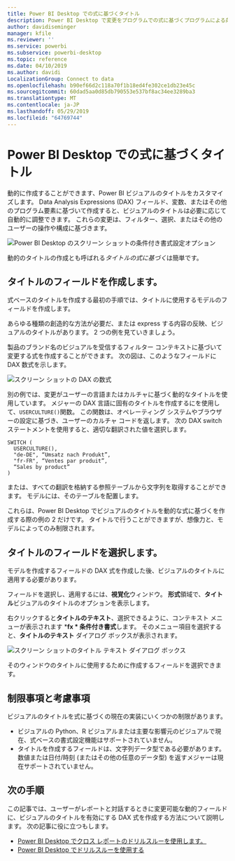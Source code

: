```yaml
---
title: Power BI Desktop での式に基づくタイトル
description: Power BI Desktop で変更をプログラムでの式に基づくプログラムによる条件付き書式を使用して動的なタイトルを作成します。
author: davidiseminger
manager: kfile
ms.reviewer: ''
ms.service: powerbi
ms.subservice: powerbi-desktop
ms.topic: reference
ms.date: 04/10/2019
ms.author: davidi
LocalizationGroup: Connect to data
ms.openlocfilehash: b90ef66d2c118a70f1b18ed4fe302ce1db23e45c
ms.sourcegitcommit: 60dad5aa0d85db790553e537bf8ac34ee3289ba3
ms.translationtype: MT
ms.contentlocale: ja-JP
ms.lasthandoff: 05/29/2019
ms.locfileid: "64769744"
---
```

# <a name="expression-based-titles-in-power-bi-desktop"></a>Power BI Desktop での式に基づくタイトル

動的に作成することができます、Power BI ビジュアルのタイトルをカスタマイズします。 Data Analysis Expressions (DAX) フィールド、変数、またはその他のプログラム要素に基づいて作成すると、ビジュアルのタイトルは必要に応じて自動的に調整できます。 これらの変更は、フィルター、選択、またはその他のユーザーの操作や構成に基づきます。

![Power BI Desktop のスクリーン ショットの条件付き書式設定オプション](media/desktop-conditional-formatting-visual-titles/expression-based-title-01.png)

動的のタイトルの作成とも呼ばれる*タイトルの式に基づく*は簡単です。 

## <a name="create-a-field-for-your-title"></a>タイトルのフィールドを作成します。

式ベースのタイトルを作成する最初の手順では、タイトルに使用するモデルのフィールドを作成します。 

あらゆる種類の創造的な方法が必要だ、または express する内容の反映、ビジュアルのタイトルがあります。 2 つの例を見ていきましょう。

製品のブランド名のビジュアルを受信するフィルター コンテキストに基づいて変更する式を作成することができます。 次の図は、このようなフィールドに DAX 数式を示します。

![スクリーン ショットの DAX の数式](media/desktop-conditional-formatting-visual-titles/expression-based-title-02.png)

別の例では、変更がユーザーの言語またはカルチャに基づく動的なタイトルを使用しています。 メジャーの DAX 言語に固有のタイトルを作成するにを使用して、`USERCULTURE()`関数。 この関数は、オペレーティング システムやブラウザーの設定に基づき、ユーザーのカルチャ コードを返します。 次の DAX switch ステートメントを使用すると、適切な翻訳された値を選択します。 

```
SWITCH (
  USERCULTURE(),
  "de-DE", “Umsatz nach Produkt”,
  "fr-FR", “Ventes par produit”,
  “Sales by product”
)
```

または、すべての翻訳を格納する参照テーブルから文字列を取得することができます。 モデルには、そのテーブルを配置します。 

これらは、Power BI Desktop でビジュアルのタイトルを動的な式に基づくを作成する際の例の 2 だけです。 タイトルで行うことができますが、想像力と、モデルによってのみ制限されます。


## <a name="select-your-field-for-your-title"></a>タイトルのフィールドを選択します。

モデルを作成するフィールドの DAX 式を作成した後、ビジュアルのタイトルに適用する必要があります。

フィールドを選択し、適用するには、**視覚化**ウィンドウ。 **形式**領域で、**タイトル**ビジュアルのタイトルのオプションを表示します。 

右クリックすると**タイトルのテキスト**、選択できるように、コンテキスト メニューが表示されます ***fx * 条件付き書式**します。 そのメニュー項目を選択すると、**タイトルのテキスト** ダイアログ ボックスが表示されます。 

![スクリーン ショットのタイトル テキスト ダイアログ ボックス](media/desktop-conditional-formatting-visual-titles/expression-based-title-02b.png)

そのウィンドウのタイトルに使用するために作成するフィールドを選択できます。

## <a name="limitations-and-considerations"></a>制限事項と考慮事項

ビジュアルのタイトルを式に基づくの現在の実装にいくつかの制限があります。

* ビジュアルの Python、R ビジュアルまたは主要な影響元のビジュアルで現在、式ベースの書式設定機能はサポートされていません。
* タイトルを作成するフィールドは、文字列データ型である必要があります。 数値または日付/時刻 (またはその他の任意のデータ型) を返すメジャーは現在サポートされていません。

## <a name="next-steps"></a>次の手順

この記事では、ユーザーがレポートと対話するときに変更可能な動的フィールドに、ビジュアルのタイトルを有効にする DAX 式を作成する方法について説明します。 次の記事に役に立つもします。

* [Power BI Desktop でクロス レポートのドリルスルーを使用します。](desktop-cross-report-drill-through.md)
* [Power BI Desktop でドリルスルーを使用する](desktop-drillthrough.md)